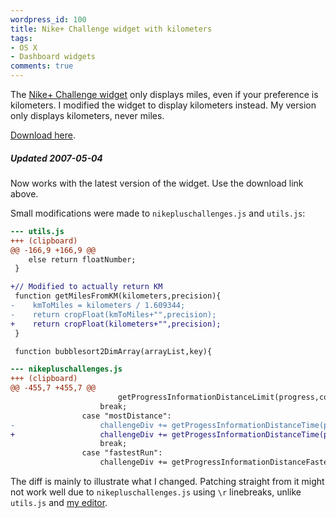 ```yaml
---
wordpress_id: 100
title: Nike+ Challenge widget with kilometers
tags:
- OS X
- Dashboard widgets
comments: true
---
```

The <a href="http://www.apple.com/downloads/dashboard/status/nikechallengewidget.html">Nike+ Challenge widget</a> only displays miles, even if your preference is kilometers. I modified the widget to display kilometers instead. My version only displays kilometers, never miles.

<a href="https://henrik.nyh.se/uploads/MyChallenges.wdgt.zip">Download here</a>.

<div class="updated">
<h5>Updated 2007-05-04</h5>
Now works with the latest version of the widget. Use the download link above.

Small modifications were made to <code>nikepluschallenges.js</code> and <code>utils.js</code>:

``` diff
--- utils.js
+++ (clipboard)
@@ -166,9 +166,9 @@
 	else return floatNumber;
 }

+// Modified to actually return KM
 function getMilesFromKM(kilometers,precision){
-    kmToMiles = kilometers / 1.609344;
-    return cropFloat(kmToMiles+"",precision);
+    return cropFloat(kilometers+"",precision);
 }

 function bubblesort2DimArray(arrayList,key){

--- nikepluschallenges.js
+++ (clipboard)
@@ -455,7 +455,7 @@
 						getProgressInformationDistanceLimit(progress,comparatorValue,isCurrentUser,isWinner);
 					break;
 				case "mostDistance":
-					challengeDiv += getProgessInformationDistanceTime(progress,leadersProgress,comparatorValue,isCurrentUser,isWinner);
+					challengeDiv += getProgessInformationDistanceTime(progress,leadersProgress,comparatorValue,isCurrentUser,isWinner).replace(/ mi(?=<\/div>)/, ' km');
 					break;
 				case "fastestRun":
 					challengeDiv += getProgressInformationDistanceFastest(progress,leadersProgress,comparatorValue,isCurrentUser,isWinner);
```

The diff is mainly to illustrate what I changed. Patching straight from it might not work well due to <code>nikepluschallenges.js</code> using <code>\r</code> linebreaks, unlike <code>utils.js</code> and <a href="http://macromates.com">my editor</a>.
</div>
